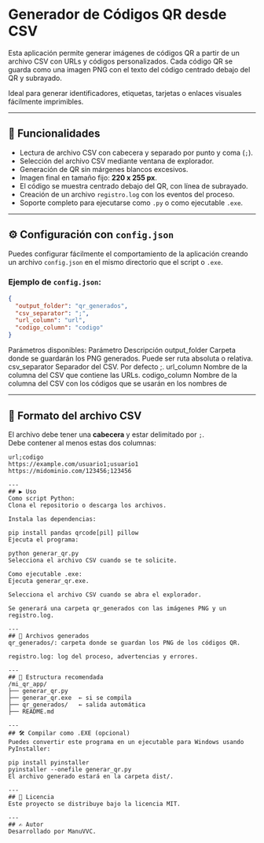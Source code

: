 # Generador de Códigos QR desde CSV

Esta aplicación permite generar imágenes de códigos QR a partir de un archivo CSV con URLs y códigos personalizados. Cada código QR se guarda como una imagen PNG con el texto del código centrado debajo del QR y subrayado. 

Ideal para generar identificadores, etiquetas, tarjetas o enlaces visuales fácilmente imprimibles.

---

## 🧩 Funcionalidades

- Lectura de archivo CSV con cabecera y separado por punto y coma (`;`).
- Selección del archivo CSV mediante ventana de explorador.
- Generación de QR sin márgenes blancos excesivos.
- Imagen final en tamaño fijo: **220 x 255 px**.
- El código se muestra centrado debajo del QR, con línea de subrayado.
- Creación de un archivo `registro.log` con los eventos del proceso.
- Soporte completo para ejecutarse como `.py` o como ejecutable `.exe`.

---
## ⚙️ Configuración con `config.json`

Puedes configurar fácilmente el comportamiento de la aplicación creando un archivo `config.json` en el mismo directorio que el script o `.exe`.

### Ejemplo de `config.json`:

```json
{
  "output_folder": "qr_generados",
  "csv_separator": ";",
  "url_column": "url",
  "codigo_column": "codigo"
}
```
Parámetros disponibles:
Parámetro	Descripción
output_folder	Carpeta donde se guardarán los PNG generados. Puede ser ruta absoluta o relativa.
csv_separator	Separador del CSV. Por defecto ;.
url_column	Nombre de la columna del CSV que contiene las URLs.
codigo_column	Nombre de la columna del CSV con los códigos que se usarán en los nombres de

---
## 📄 Formato del archivo CSV

El archivo debe tener una **cabecera** y estar delimitado por `;`.  
Debe contener al menos estas dos columnas:

```csv
url;codigo
https://example.com/usuario1;usuario1
https://midominio.com/123456;123456

---
## ▶️ Uso
Como script Python:
Clona el repositorio o descarga los archivos.

Instala las dependencias:

pip install pandas qrcode[pil] pillow
Ejecuta el programa:

python generar_qr.py
Selecciona el archivo CSV cuando se te solicite.

Como ejecutable .exe:
Ejecuta generar_qr.exe.

Selecciona el archivo CSV cuando se abra el explorador.

Se generará una carpeta qr_generados con las imágenes PNG y un registro.log.

---
## 📁 Archivos generados
qr_generados/: carpeta donde se guardan los PNG de los códigos QR.

registro.log: log del proceso, advertencias y errores.

---
## 🧱 Estructura recomendada
/mi_qr_app/
├── generar_qr.py
├── generar_qr.exe  ← si se compila
├── qr_generados/   ← salida automática
├── README.md

---
## 🛠 Compilar como .EXE (opcional)
Puedes convertir este programa en un ejecutable para Windows usando PyInstaller:

pip install pyinstaller
pyinstaller --onefile generar_qr.py
El archivo generado estará en la carpeta dist/.

---
## 📜 Licencia
Este proyecto se distribuye bajo la licencia MIT.

---
## ✍️ Autor
Desarrollado por ManuVVC.
